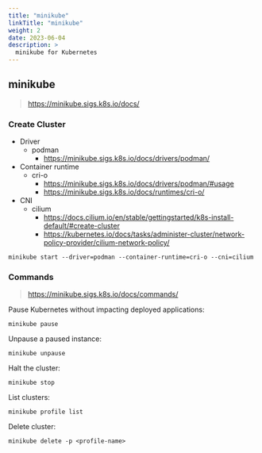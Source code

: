 ```yaml
---
title: "minikube"
linkTitle: "minikube"
weight: 2
date: 2023-06-04
description: >
  minikube for Kubernetes
---
```


## minikube

> <https://minikube.sigs.k8s.io/docs/>

### Create Cluster

* Driver
  * podman
    * <https://minikube.sigs.k8s.io/docs/drivers/podman/>
* Container runtime
  * cri-o
    * <https://minikube.sigs.k8s.io/docs/drivers/podman/#usage>
    * <https://minikube.sigs.k8s.io/docs/runtimes/cri-o/>
* CNI
  * cilium
    * <https://docs.cilium.io/en/stable/gettingstarted/k8s-install-default/#create-cluster>
    * <https://kubernetes.io/docs/tasks/administer-cluster/network-policy-provider/cilium-network-policy/>

```shell
minikube start --driver=podman --container-runtime=cri-o --cni=cilium
```

### Commands

> <https://minikube.sigs.k8s.io/docs/commands/>

Pause Kubernetes without impacting deployed applications:

```shell
minikube pause
```

Unpause a paused instance:

```shell
minikube unpause
```

Halt the cluster:

```shell
minikube stop
```

List clusters:

```shell
minikube profile list
```

Delete cluster:

```shell
minikube delete -p <profile-name>
```

